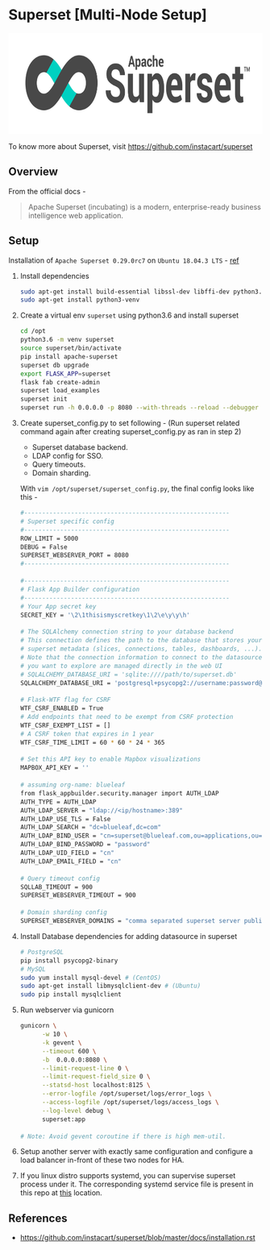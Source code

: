 # Superset [Multi-Node Setup]
<img src="https://github.com/abhishektripathi24/platform-setup/blob/master/apache-superset/images/superset-logo.png" width="700" height="200"/>

To know more about Superset, visit https://github.com/instacart/superset

## Overview
From the official docs -

> Apache Superset (incubating) is a modern, enterprise-ready business intelligence web application.

## Setup
Installation of `Apache Superset 0.29.0rc7` on `Ubuntu 18.04.3 LTS` - [ref](https://superset.incubator.apache.org/installation.html)

1. Install dependencies
    ```bash
    sudo apt-get install build-essential libssl-dev libffi-dev python3.6-dev python-pip libsasl2-dev libldap2-dev
    sudo apt-get install python3-venv
    ```

2. Create a virtual env `superset` using python3.6 and install superset
    ```bash
    cd /opt
    python3.6 -m venv superset
    source superset/bin/activate
    pip install apache-superset
    superset db upgrade
    export FLASK_APP=superset
    flask fab create-admin
    superset load_examples
    superset init
    superset run -h 0.0.0.0 -p 8080 --with-threads --reload --debugger    
    ```

3. Create superset_config.py to set following - (Run superset related command again after creating superset_config.py as ran in step 2)
    * Superset database backend.
    * LDAP config for SSO.
    * Query timeouts.
    * Domain sharding.
    
    With `vim /opt/superset/superset_config.py`, the final config looks like this -
    ```bash
    #---------------------------------------------------------
    # Superset specific config
    #---------------------------------------------------------
    ROW_LIMIT = 5000
    DEBUG = False
    SUPERSET_WEBSERVER_PORT = 8080
    #---------------------------------------------------------
    
    #---------------------------------------------------------
    # Flask App Builder configuration
    #---------------------------------------------------------
    # Your App secret key
    SECRET_KEY = '\2\1thisismyscretkey\1\2\e\y\y\h'
    
    # The SQLAlchemy connection string to your database backend
    # This connection defines the path to the database that stores your
    # superset metadata (slices, connections, tables, dashboards, ...).
    # Note that the connection information to connect to the datasources
    # you want to explore are managed directly in the web UI
    # SQLALCHEMY_DATABASE_URI = 'sqlite:////path/to/superset.db'
    SQLALCHEMY_DATABASE_URI = 'postgresql+psycopg2://username:password@<ip/hostname>:5432/superset'
    
    # Flask-WTF flag for CSRF
    WTF_CSRF_ENABLED = True
    # Add endpoints that need to be exempt from CSRF protection
    WTF_CSRF_EXEMPT_LIST = []
    # A CSRF token that expires in 1 year
    WTF_CSRF_TIME_LIMIT = 60 * 60 * 24 * 365
    
    # Set this API key to enable Mapbox visualizations
    MAPBOX_API_KEY = ''
    
    # assuming org-name: blueleaf
    from flask_appbuilder.security.manager import AUTH_LDAP
    AUTH_TYPE = AUTH_LDAP
    AUTH_LDAP_SERVER = "ldap://<ip/hostname>:389"
    AUTH_LDAP_USE_TLS = False
    AUTH_LDAP_SEARCH = "dc=blueleaf,dc=com"
    AUTH_LDAP_BIND_USER = "cn=superset@blueleaf.com,ou=applications,ou=users,dc=blueleaf,dc=com"
    AUTH_LDAP_BIND_PASSWORD = "password"
    AUTH_LDAP_UID_FIELD = "cn"
    AUTH_LDAP_EMAIL_FIELD = "cn"
    
    # Query timeout config
    SQLLAB_TIMEOUT = 900
    SUPERSET_WEBSERVER_TIMEOUT = 900
    
    # Domain sharding config
    SUPERSET_WEBSERVER_DOMAINS = "comma separated superset server public-ip/domains for sharding queries from UI"
    ```

4. Install Database dependencies for adding datasource in superset
    ```bash
    # PostgreSQL
    pip install psycopg2-binary
    # MySQL
    sudo yum install mysql-devel # (CentOS)
    sudo apt-get install libmysqlclient-dev # (Ubuntu)
    sudo pip install mysqlclient
    ``` 

5. Run webserver via gunicorn
    ```bash
    gunicorn \
          -w 10 \
          -k gevent \
          --timeout 600 \
          -b  0.0.0.0:8080 \
          --limit-request-line 0 \
          --limit-request-field_size 0 \
          --statsd-host localhost:8125 \
          --error-logfile /opt/superset/logs/error_logs \
          --access-logfile /opt/superset/logs/access_logs \
          --log-level debug \
          superset:app
       
    # Note: Avoid gevent coroutine if there is high mem-util.
    ```

6. Setup another server with exactly same configuration and configure a load balancer in-front of these two nodes for HA. 

7. If you linux distro supports systemd, you can supervise superset process under it. The corresponding systemd service file is present in this repo at [this](systemd) location.

## References
* https://github.com/instacart/superset/blob/master/docs/installation.rst